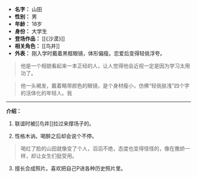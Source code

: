 
- **名字：** 山田
- **性别：** 男
- **年龄：** 18岁
- **身份：** 大学生
- **登场作品：** [[《沙漠》]]
- **相关角色：** [[鸟井]]
- **外表：** 刚入学时戴着黑框眼镜，体形偏瘦。恋爱后变得轻佻浮夸。

> 他是一个相貌看起来一本正经的人，让人觉得他会近视一定是因为学习太用功了。

> 他一头褐发，戴着略带颜色的眼镜，是个身材瘦小，仿佛“轻佻肤浅”四个字的活体化的年轻人。我

---

**介绍：** 

1. 联谊时被[[鸟井]]拉过来撑场子的。

2. 性格木讷。喝醉之后却会说个不停。

> 喝红了脸的山田就像变了个人，滔滔不绝，态度也变得怪怪的，像在撒娇一样，却让女生们挺受用。

3. 擅长合成照片。喜欢把自己P进各种历史照片里。